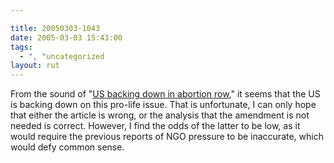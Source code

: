 ```yaml
---

title: 20050303-1043
date: 2005-03-03 15:43:00
tags:
  - ", "uncategorized
layout: rut
---
```


<p> From the sound of "<a href="http://news.bbc.co.uk/2/hi/americas/4314181.stm">US backing
down in abortion row</a>," it seems that the US is backing down
on this pro-life issue.  That is unfortunate, I can only hope that
either the article is wrong, or the analysis that the amendment is
not needed is correct.  However, I find the odds of the latter to
be low, as it would require the previous reports of NGO pressure
to be inaccurate, which would defy common sense.</p>

